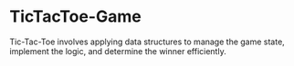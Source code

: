 # TicTacToe-Game
Tic-Tac-Toe involves applying data structures to manage the game state, implement the logic, and determine the winner efficiently.
